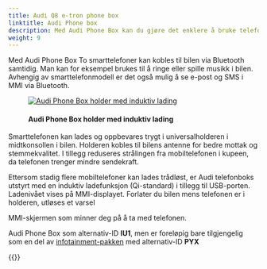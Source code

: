 ```yaml
---
title: Audi Q8 e-tron phone box
linktitle: Audi Phone box
description: Med Audi Phone Box kan du gjøre det enklere å bruke telefonen i bilen.
weight: 9
---
```

<!-- markdownlint-disable MD033 -->
Med Audi Phone Box To smarttelefoner kan kobles til bilen via Bluetooth samtidig. Man kan for eksempel brukes til å ringe eller spille
musikk i bilen. Avhengig av smarttelefonmodell er det også mulig å se e-post og SMS i MMI via Bluetooth.

<figure>
    <a href="https://media.electrichasgoneaudi.net/multimedia/models/e-tron/technology/phonebox/phonebox.jpg">
        <img src="https://media.electrichasgoneaudi.net/multimedia/models/e-tron/technology/phonebox/phoneboxs.jpg"
        class="img-fluid" alt="Audi Phone Box holder med induktiv lading" title="Audi Phone Box holder med induktiv lading">
    </a>
    <figcaption><h4>Audi Phone Box holder med induktiv lading</h4></figcaption>
</figure>

Smarttelefonen kan lades og oppbevares trygt i universalholderen i midtkonsollen i bilen. Holderen kobles til bilens antenne for bedre mottak og stemmekvalitet. I tillegg reduseres strålingen fra mobiltelefonen i kupeen, da telefonen trenger mindre sendekraft.

Ettersom stadig flere mobiltelefoner kan lades trådløst, er Audi telefonboks utstyrt med en induktiv ladefunksjon (Qi-standard) i tillegg til USB-porten. Ladenivået vises på MMI-displayet. Forlater du bilen mens telefonen er i holderen, utløses et varsel

MMI-skjermen som minner deg på å ta med telefonen.

Audi Phone Box som alternativ-ID **IU1**, men er foreløpig bare tilgjengelig som en del av [infotainment-pakken](/models/q4-e-tron/optionguide/list/#equipment-packages) med alternativ-ID **PYX**

{{<children description="true" />}}
